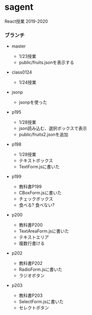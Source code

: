 # sagent
React授業 2019-2020

### ブランチ
- master
    - 1/23授業
    - public/fruits.jsonを表示する

- class0124
    - 1/24授業

- jsonp
    - jsonpを使った

- p195
    - 1/28授業
    - json読み込む、選択ボックスで表示
    - public/fruits2.jsonを追加

- p198
    - 1/28授業
    - テキストボックス
    - TextForm.jsに書いた

- p199
    - 教科書P199
    - CBoxForm.jsに書いた
    - チェックボックス
    - 食べる? 食べない?

- p200
    - 教科書P200
    - TextAreaForm.jsに書いた
    - テキストエリア
    - 複数行書ける

- p202
    - 教科書P202
    - RadioForm.jsに書いた
    - ラジオボタン

- p203
    - 教科書P203
    - SelectForm.jsに書いた
    - セレクトボタン